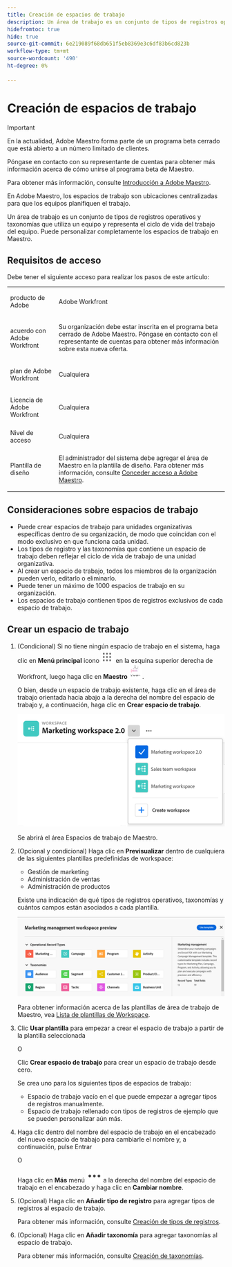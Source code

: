 ```yaml
---
title: Creación de espacios de trabajo
description: Un área de trabajo es un conjunto de tipos de registros operativos y taxonomías que utiliza un equipo y representa el ciclo de vida del trabajo del equipo. Puede personalizar completamente los espacios de trabajo en Maestro.
hidefromtoc: true
hide: true
source-git-commit: 6e219089f68db651f5eb8369e3c6df83b6cd823b
workflow-type: tm+mt
source-wordcount: '490'
ht-degree: 0%

---
```



<!--udpate the metadata with real information when making this avilable in TOC and in the left nav-->

# Creación de espacios de trabajo

>[!IMPORTANT]
>
>En la actualidad, Adobe Maestro forma parte de un programa beta cerrado que está abierto a un número limitado de clientes.
>
>Póngase en contacto con su representante de cuentas para obtener más información acerca de cómo unirse al programa beta de Maestro.
>
>Para obtener más información, consulte [Introducción a Adobe Maestro](../maestro-overview.md).

En Adobe Maestro, los espacios de trabajo son ubicaciones centralizadas para que los equipos planifiquen el trabajo.

Un área de trabajo es un conjunto de tipos de registros operativos y taxonomías que utiliza un equipo y representa el ciclo de vida del trabajo del equipo. Puede personalizar completamente los espacios de trabajo en Maestro.

## Requisitos de acceso

Debe tener el siguiente acceso para realizar los pasos de este artículo:

<table style="table-layout:auto">
 <col>
 <tbody>
<td>
   <p> producto de Adobe</p> </td>
   <td>
   <p> Adobe Workfront</p> </td>
  </tr>  
 <td role="rowheader"><p>acuerdo con Adobe Workfront</p></td>
   <td>
<p>Su organización debe estar inscrita en el programa beta cerrado de Adobe Maestro. Póngase en contacto con el representante de cuentas para obtener más información sobre esta nueva oferta. </p>
   </td>
  </tr>
  <tr>
   <td role="rowheader"><p>plan de Adobe Workfront</p></td>
   <td>
<p>Cualquiera</p>
   </td>
  </tr>
  <tr>
   <td role="rowheader"><p>Licencia de Adobe Workfront</p></td>
   <td>
   <p>Cualquiera</p> 
  </td>
  </tr>

<tr>
   <td role="rowheader">Nivel de acceso</td>
   <td> <p>Cualquiera</p>  
</td>
  </tr>
<tr>
   <td role="rowheader">Plantilla de diseño</td>
   <td> <p>El administrador del sistema debe agregar el área de Maestro en la plantilla de diseño. Para obtener más información, consulte <a href="../access/grant-access.md">Conceder acceso a Adobe Maestro</a>. </p>  
</td>
  </tr>
 </tbody>
</table>

<!--Maybe enable this at GA - but Maestro is not supposed to have Access controls in the Workfront Access Level: 
>[!NOTE]
>
>If you don't have access, ask your Workfront administrator if they set additional restrictions in your access level. For information on how a Workfront administrator can change your access level, see [Create or modify custom access levels](../administration-and-setup/add-users/configure-and-grant-access/create-modify-access-levels.md). -->

<!-- Notes to add for the table: for the "Workfront plans" row: the above is only for closed beta; when going to GA - activate the following plans:    
<p>Current plan: Prime and Ultimate</p>
<p>Legacy plan: Enterprise</p>-->

<!-- Notes for the table: for the "Workfront access" row: <p>For more information, see <a href="../../administration-and-setup/add-users/access-levels-and-object-permissions/wf-licenses.md" class="MCXref xref">Adobe Workfront licenses overview</a>.</p>-->

## Consideraciones sobre espacios de trabajo

* Puede crear espacios de trabajo para unidades organizativas específicas dentro de su organización, de modo que coincidan con el modo exclusivo en que funciona cada unidad.
* Los tipos de registro y las taxonomías que contiene un espacio de trabajo deben reflejar el ciclo de vida de trabajo de una unidad organizativa.
* Al crear un espacio de trabajo, todos los miembros de la organización pueden verlo, editarlo o eliminarlo.  <!--this will change with access levels and permissions-->
* Puede tener un máximo de 1000 espacios de trabajo en su organización.
* Los espacios de trabajo contienen tipos de registros exclusivos de cada espacio de trabajo. <!--this might change-->

## Crear un espacio de trabajo

1. (Condicional) Si no tiene ningún espacio de trabajo en el sistema, haga clic en **Menú principal** icono ![](assets/main-menu-workfront.png) en la esquina superior derecha de Workfront, <!--or the **Main menu** icon ![](assets/main-menu-shell.png)  in the upper-left corner, if available--> luego haga clic en **Maestro** ![](assets/maestro-icon.png).

   O bien, desde un espacio de trabajo existente, haga clic en el área de trabajo orientada hacia abajo a la derecha del nombre del espacio de trabajo y, a continuación, haga clic en **Crear espacio de trabajo**.

   ![](assets/workspace-drop-down-right-menu.png)

   Se abrirá el área Espacios de trabajo de Maestro.
1. (Opcional y condicional) Haga clic en **Previsualizar** dentro de cualquiera de las siguientes plantillas predefinidas de workspace:

   * Gestión de marketing
   * Administración de ventas
   * Administración de productos

   Existe una indicación de qué tipos de registros operativos, taxonomías y cuántos campos están asociados a cada plantilla.

   ![](assets/previewing-a-workspace-template.png)

   Para obtener información acerca de las plantillas de área de trabajo de Maestro, vea [Lista de plantillas de Workspace](../architecture-and-fields/workspace-templates.md).

1. Clic **Usar plantilla** para empezar a crear el espacio de trabajo a partir de la plantilla seleccionada

   O

   Clic **Crear espacio de trabajo** para crear un espacio de trabajo desde cero.

   Se crea uno para los siguientes tipos de espacios de trabajo:

   * Espacio de trabajo vacío en el que puede empezar a agregar tipos de registros manualmente.
   * Espacio de trabajo rellenado con tipos de registros de ejemplo que se pueden personalizar aún más.

1. Haga clic dentro del nombre del espacio de trabajo en el encabezado del nuevo espacio de trabajo para cambiarle el nombre y, a continuación, pulse Entrar

   O

   Haga clic en **Más** menú ![](assets/more-menu.png)a la derecha del nombre del espacio de trabajo en el encabezado y haga clic en **Cambiar nombre**.

1. (Opcional) Haga clic en **Añadir tipo de registro** para agregar tipos de registros al espacio de trabajo.

   Para obtener más información, consulte [Creación de tipos de registros](../architecture-and-fields/create-record-types.md).

1. (Opcional) Haga clic en **Añadir taxonomía** para agregar taxonomías al espacio de trabajo.

   Para obtener más información, consulte [Creación de taxonomías](../architecture-and-fields/create-a-taxonomy.md).